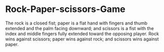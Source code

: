 # Rock-Paper-scissors-Game
The rock is a closed fist; paper is a flat hand with fingers and thumb extended and the palm facing downward; and scissors is a fist with the index and middle fingers fully extended toward the opposing player. Rock wins against scissors; paper wins against rock; and scissors wins against paper.
